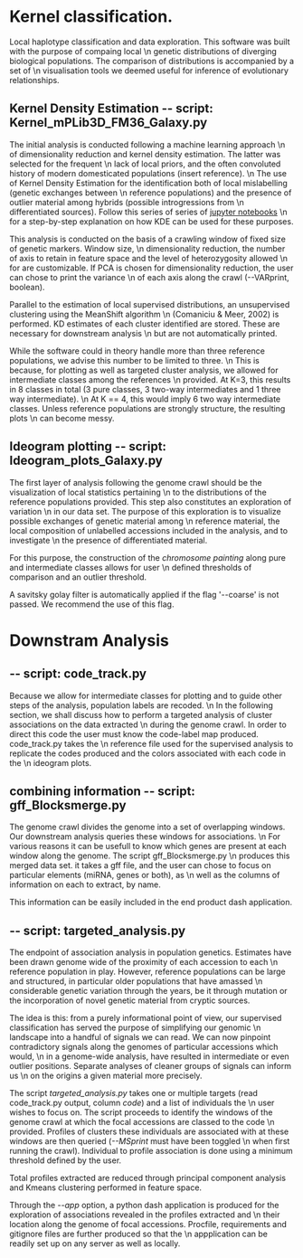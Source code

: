 # Kernel classification.

Local haplotype classification and data exploration. This software was built with the purpose of compaing local \n
genetic distributions of diverging biological populations. The comparison of distributions is accompanied by a set of \n
visualisation tools we deemed useful for inference of evolutionary relationships.

## Kernel Density Estimation -- script: Kernel_mPLib3D_FM36_Galaxy.py

The initial analysis is conducted following a machine learning approach \n
of dimensionality reduction and kernel density estimation. The latter was selected for the frequent \n
lack of local priors, and the often convoluted history of modern domesticated populations (insert reference). \n
The use of Kernel Density Estimation for the identification both of local mislabelling (genetic exchanges between \n
reference populations) and the presence of outlier material among hybrids (possible introgressions from  \n
differentiated sources). Follow this series of series of [jupyter notebooks](https://github.com/Joaos3092/Genetic-data-analysis) \n
for a step-by-step explanation on how KDE can be used for these purposes.

This analysis is conducted on the basis of a crawling window of fixed size of genetic markers. Window size, \n
dimensionality reduction, the number of axis to retain in feature space and the level of heterozygosity allowed \n
for are customizable. If PCA is chosen for dimensionality reduction, the user can chose to print the variance \n
of each axis along the crawl (--VARprint, boolean).

Parallel to the estimation of local supervised distributions, an unsupervised clustering using the MeanShift algorithm \n
(Comaniciu & Meer, 2002) is performed. KD estimates of each cluster identified are stored. These are necessary for downstream analysis \n
but are not automatically printed.

While the software could in theory handle more than three reference populations, we advise this number to be limited to three. \n
This is because, for plotting as well as targeted cluster analysis, we allowed for intermediate classes among the references \n
provided. At K=3, this results in 8 classes in total (3 pure classes, 3 two-way intermediates and 1 three way intermediate). \n
At K == 4, this would imply 6 two way intermediate classes. Unless reference populations are strongly structure, the resulting plots \n
can become messy.


## Ideogram plotting -- script: Ideogram_plots_Galaxy.py

The first layer of analysis following the genome crawl should be the visualization of local statistics pertaining \n
to the distributions of the reference populations provided. This step also constitutes an exploration of variation \n
in our data set. The purpose of this exploration is to visualize possible exchanges of genetic material among \n
reference material, the local composition of unlabelled accessions included in the analysis, and to investigate \n
the presence of differentiated material.

For this purpose, the construction of the _chromosome painting_ along pure and intermediate classes allows for user \n
defined thresholds of comparison and an outlier threshold.

A savitsky golay filter is automatically applied if the flag '--coarse' is not passed. We recommend the use of this flag.

# Downstram Analysis

## -- script: code_track.py

Because we allow for intermediate classes for plotting and to guide other steps of the analysis, population labels are recoded. \n
In the following section, we shall discuss how to perform a targeted analysis of cluster associations on the data extracted \n
during the genome crawl. In order to direct this code the user must know the code-label map produced. code_track.py takes the \n
reference file used for the supervised analysis to replicate the codes produced and the colors associated with each code in the \n
ideogram plots.

## combining information -- script: gff_Blocksmerge.py

The genome crawl divides the genome into a set of overlapping windows. Our downstream analysis queries these windows for associations. \n
For various reasons it can be usefull to know which genes are present at each window along the genome. The script gff_Blocksmerge.py \n
produces this merged data set. it takes a gff file, and the user can chose to focus on particular elements (miRNA, genes or both), as \n
well as the columns of information on each to extract, by name.

This information can be easily included in the end product dash application.

## -- script: targeted_analysis.py

The endpoint of association analysis in population genetics. Estimates have been drawn genome wide of the proximity of each accession to each \n
reference population in play. However, reference populations can be large and structured, in particular older populations that have amassed \n
considerable genetic variation through the years, be it through mutation or the incorporation of novel genetic material from cryptic sources.

The idea is this: from a purely informational point of view, our supervised classification has served the purpose of simplifying our genomic \n
landscape into a handful of signals we can read. We can now pinpoint contradictory signals along the genomes of particular accessions which would, \n
in a genome-wide analysis, have resulted in intermediate or even outlier positions. Separate analyses of cleaner groups of signals can inform us \n
on the origins a given material more precisely.

The script *targeted_analysis.py* takes one or multiple targets (read code_track.py output, column _code_) and a list of individuals the \n
user wishes to focus on. The script proceeds to identify the windows of the genome crawl at which the focal accessions are classed to the code \n
provided. Profiles of clusters these individuals are associated with at these windows are then queried (_--MSprint_ must have been toggled \n
when first running the crawl). Individual to profile association is done using a minimum threshold defined by the user. 

Total profiles extracted are reduced through principal component analysis and Kmeans clustering performed in feature space.

Through the *--app* option, a python dash application is produced for the exploration of associations revealed in the profiles extracted and \n
their location along the genome of focal accessions. Procfile, requirements and gitignore files are further produced so that the \n
appplication can be readily set up on any server as well as locally.

